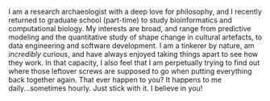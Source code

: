I am a research archaeologist with a deep love for philosophy, and I recently returned to graduate school (part-time) to study bioinformatics and computational biology. My interests are broad, and range from predictive modeling and the quantitative study of shape change in cultural artefacts, to data engineering and software development. I am a tinkerer by nature, am _incredibly_ curious, and have always enjoyed taking things apart to see how they work. In that capacity, I also feel that I am perpetually trying to find out where those leftover screws are supposed to go when putting everything back together again. That ever happen to you? It happens to me daily...sometimes hourly. Just stick with it. I believe in you!
